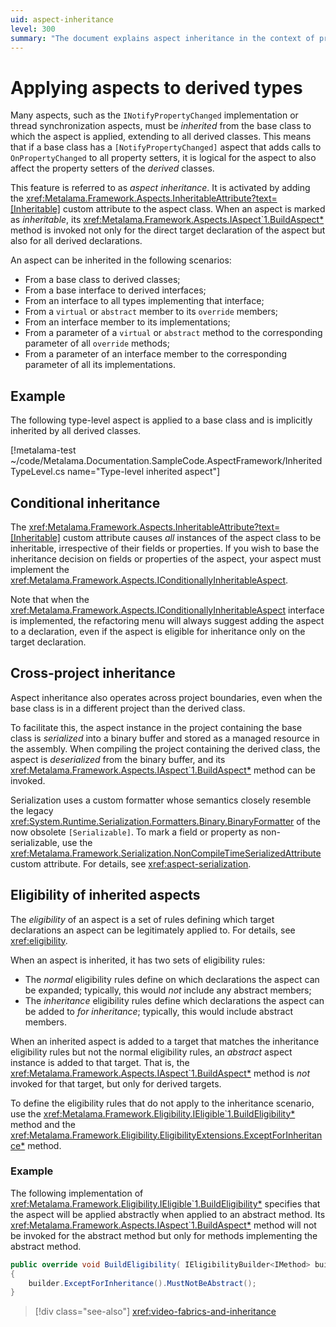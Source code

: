 ```yaml
---
uid: aspect-inheritance
level: 300
summary: "The document explains aspect inheritance in the context of programming. It details how aspects can be inherited from base to derived classes, and how to implement conditional inheritance. It also discusses cross-project inheritance, eligibility of inherited aspects, and provides examples. "
---
```


# Applying aspects to derived types

Many aspects, such as the `INotifyPropertyChanged` implementation or thread synchronization aspects, must be _inherited_ from the base class to which the aspect is applied, extending to all derived classes. This means that if a base class has a `[NotifyPropertyChanged]` aspect that adds calls to `OnPropertyChanged` to all property setters, it is logical for the aspect to also affect the property setters of the _derived_ classes.

This feature is referred to as _aspect inheritance_. It is activated by adding the <xref:Metalama.Framework.Aspects.InheritableAttribute?text=[Inheritable]> custom attribute to the aspect class. When an aspect is marked as _inheritable_, its <xref:Metalama.Framework.Aspects.IAspect`1.BuildAspect*> method is invoked not only for the direct target declaration of the aspect but also for all derived declarations.

An aspect can be inherited in the following scenarios:

* From a base class to derived classes;
* From a base interface to derived interfaces;
* From an interface to all types implementing that interface;
* From a `virtual` or `abstract` member to its `override` members;
* From an interface member to its implementations;
* From a parameter of a `virtual` or `abstract` method to the corresponding parameter of all `override` methods;
* From a parameter of an interface member to the corresponding parameter of all its implementations.

## Example

The following type-level aspect is applied to a base class and is implicitly inherited by all derived classes.

[!metalama-test ~/code/Metalama.Documentation.SampleCode.AspectFramework/InheritedTypeLevel.cs name="Type-level inherited aspect"]

## Conditional inheritance

The <xref:Metalama.Framework.Aspects.InheritableAttribute?text=[Inheritable]> custom attribute causes _all_ instances of the aspect class to be inheritable, irrespective of their fields or properties. If you wish to base the inheritance decision on fields or properties of the aspect, your aspect must implement the <xref:Metalama.Framework.Aspects.IConditionallyInheritableAspect>.

Note that when the <xref:Metalama.Framework.Aspects.IConditionallyInheritableAspect> interface is implemented, the refactoring menu will always suggest adding the aspect to a declaration, even if the aspect is eligible for inheritance only on the target declaration.

## Cross-project inheritance

Aspect inheritance also operates across project boundaries, even when the base class is in a different project than the derived class.

To facilitate this, the aspect instance in the project containing the base class is _serialized_ into a binary buffer and stored as a managed resource in the assembly. When compiling the project containing the derived class, the aspect is _deserialized_ from the binary buffer, and its <xref:Metalama.Framework.Aspects.IAspect`1.BuildAspect*> method can be invoked.

Serialization uses a custom formatter whose semantics closely resemble the legacy <xref:System.Runtime.Serialization.Formatters.Binary.BinaryFormatter> of the now obsolete `[Serializable]`. To mark a field or property as non-serializable, use the <xref:Metalama.Framework.Serialization.NonCompileTimeSerializedAttribute> custom attribute. For details, see <xref:aspect-serialization>.

## Eligibility of inherited aspects

The _eligibility_ of an aspect is a set of rules defining which target declarations an aspect can be legitimately applied to. For details, see <xref:eligibility>.

When an aspect is inherited, it has two sets of eligibility rules:

* The _normal_ eligibility rules define on which declarations the aspect can be expanded; typically, this would _not_ include any abstract members;
* The _inheritance_ eligibility rules define which declarations the aspect can be added to _for inheritance_; typically, this would include abstract members.

When an inherited aspect is added to a target that matches the inheritance eligibility rules but not the normal eligibility rules, an _abstract_ aspect instance is added to that target. That is, the <xref:Metalama.Framework.Aspects.IAspect`1.BuildAspect*> method is _not_ invoked for that target, but only for derived targets.

To define the eligibility rules that do not apply to the inheritance scenario, use the <xref:Metalama.Framework.Eligibility.IEligible`1.BuildEligibility*> method and the <xref:Metalama.Framework.Eligibility.EligibilityExtensions.ExceptForInheritance*> method.

### Example

The following implementation of <xref:Metalama.Framework.Eligibility.IEligible`1.BuildEligibility*> specifies that the aspect will be applied abstractly when applied to an abstract method. Its <xref:Metalama.Framework.Aspects.IAspect`1.BuildAspect*> method will not be invoked for the abstract method but only for methods implementing the abstract method.

```cs
public override void BuildEligibility( IEligibilityBuilder<IMethod> builder )
{
    builder.ExceptForInheritance().MustNotBeAbstract();
}
```

> [!div class="see-also"]
> <xref:video-fabrics-and-inheritance>

